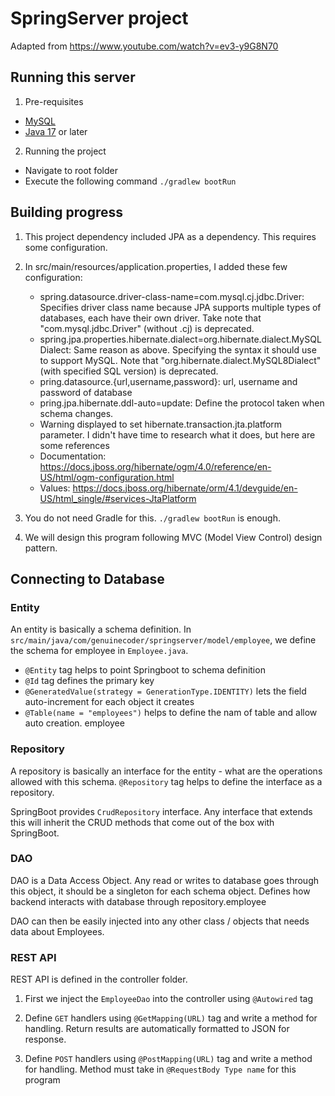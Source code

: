 # SpringServer project

Adapted from https://www.youtube.com/watch?v=ev3-y9G8N70


## Running this server

1. Pre-requisites

- [MySQL](https://dev.mysql.com/doc/mysql-getting-started/en/)
- [Java 17](https://www.oracle.com/java/technologies/downloads/) or later

2. Running the project

- Navigate to root folder
- Execute the following command `./gradlew bootRun`


## Building progress

1. This project dependency included JPA as a dependency. This requires some configuration.

2. In src/main/resources/application.properties, I added these few configuration:

    - spring.datasource.driver-class-name=com.mysql.cj.jdbc.Driver: Specifies driver class name because JPA supports multiple types of databases, each have their own driver. Take note that "com.mysql.jdbc.Driver" (without .cj) is deprecated.
    - spring.jpa.properties.hibernate.dialect=org.hibernate.dialect.MySQLDialect: Same reason as above. Specifying the syntax it should use to support MySQL. Note that "org.hibernate.dialect.MySQL8Dialect" (with specified SQL version) is deprecated.
    - pring.datasource.{url,username,password}: url, username and password of database
    - pring.jpa.hibernate.ddl-auto=update: Define the protocol taken when schema changes.
    - Warning displayed to set hibernate.transaction.jta.platform parameter. I didn't have time to research what it does, but here are some references 
    - Documentation: https://docs.jboss.org/hibernate/ogm/4.0/reference/en-US/html/ogm-configuration.html 
    - Values: https://docs.jboss.org/hibernate/orm/4.1/devguide/en-US/html_single/#services-JtaPlatform

3. You do not need Gradle for this. ```./gradlew bootRun``` is enough.

4. We will design this program following MVC (Model View Control) design pattern.

## Connecting to Database

### Entity

An entity is basically a schema definition. In `src/main/java/com/genuinecoder/springserver/model/employee`, we define the schema for employee in `Employee.java`.

- `@Entity` tag helps to point Springboot to schema definition
- `@Id` tag defines the primary key
- `@GeneratedValue(strategy = GenerationType.IDENTITY)` lets the field auto-increment for each object it creates
- `@Table(name = "employees")` helps to define the nam of table and allow auto creation.
employee

### Repository

A repository is basically an interface for the entity - what are the operations allowed with this schema. `@Repository` tag helps to define the interface as a repository.

SpringBoot provides `CrudRepository` interface. Any interface that extends this will inherit the CRUD methods that come out of the box with SpringBoot.

### DAO

DAO is a Data Access Object. Any read or writes to database goes through this object, it should be a singleton for each schema object. Defines how backend interacts with database through repository.employee

DAO can then be easily injected into any other class / objects that needs data about Employees.

### REST API

REST API is defined in the controller folder.

1. First we inject the `EmployeeDao` into the controller using `@Autowired` tag

2. Define `GET` handlers using `@GetMapping(URL)` tag and write a method for handling. Return results are automatically formatted to JSON for response.

3. Define `POST` handlers using `@PostMapping(URL)` tag and write a method for handling. Method must take in `@RequestBody Type name` for this program
